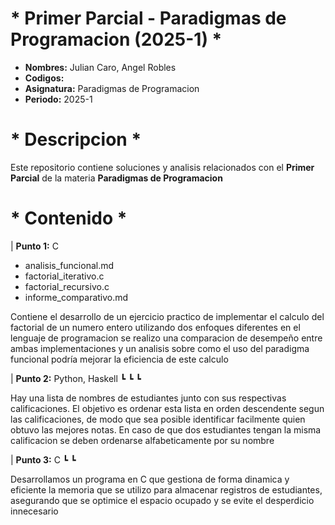 #    * Primer Parcial - Paradigmas de Programacion (2025-1) *

- **Nombres:** Julian Caro, Angel Robles
- **Codigos:** 
- **Asignatura:** Paradigmas de Programacion
- **Periodo:** 2025-1

# * Descripcion *  
Este repositorio contiene soluciones y analisis relacionados con el **Primer Parcial** de la materia **Paradigmas de Programacion**

# * Contenido *
| **Punto 1:**
C

- analisis_funcional.md
- factorial_iterativo.c
- factorial_recursivo.c
- informe_comparativo.md

Contiene el desarrollo de un ejercicio practico de implementar el calculo del factorial de un numero entero utilizando dos enfoques diferentes en el lenguaje de programacion se realizo una comparacion de desempeño entre ambas implementaciones y un analisis sobre como el uso del paradigma funcional podría mejorar la eficiencia de este calculo


| **Punto 2:**
Python, Haskell
┗
┗
┗

Hay una lista de nombres de estudiantes junto con sus respectivas calificaciones. El objetivo es ordenar esta lista en orden descendente segun las calificaciones, de modo que sea posible identificar facilmente quien obtuvo las mejores notas. En caso de que dos estudiantes tengan la misma calificacion se deben ordenarse alfabeticamente por su nombre

| **Punto 3:**
C
┗
┗

Desarrollamos un programa en C que gestiona de forma dinamica y eficiente la memoria que se utilizo para almacenar registros de estudiantes, asegurando que se optimice el espacio ocupado y se evite el desperdicio innecesario

